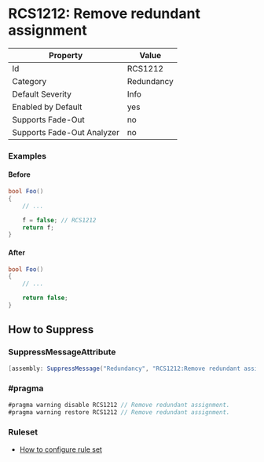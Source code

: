 # RCS1212: Remove redundant assignment

Property | Value
--- | --- 
Id | RCS1212
Category | Redundancy
Default Severity | Info
Enabled by Default | yes
Supports Fade-Out | no
Supports Fade-Out Analyzer | no

### Examples

#### Before

```csharp
bool Foo()
{
    // ...

    f = false; // RCS1212
    return f;
}
```

#### After

```csharp
bool Foo()
{
    // ...

    return false;
}
```

## How to Suppress

### SuppressMessageAttribute

```csharp
[assembly: SuppressMessage("Redundancy", "RCS1212:Remove redundant assignment.", Justification = "<Pending>")]
```

### \#pragma

```csharp
#pragma warning disable RCS1212 // Remove redundant assignment.
#pragma warning restore RCS1212 // Remove redundant assignment.
```

### Ruleset

* [How to configure rule set](../HowToConfigureAnalyzers.md)
